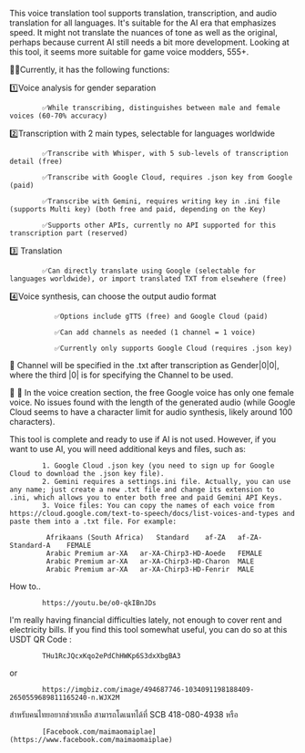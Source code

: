 This voice translation tool supports translation, transcription, and audio translation for all languages. It's suitable for the AI era that emphasizes speed. It might not translate the nuances of tone as well as the original, perhaps because current AI still needs a bit more development. Looking at this tool, it seems more suitable for game voice modders, 555+.

🚴‍♂️Currently, it has the following functions:

1️⃣Voice analysis for gender separation

            ✅While transcribing, distinguishes between male and female voices (60-70% accuracy)

2️⃣Transcription with 2 main types, selectable for languages worldwide

            ✅Transcribe with Whisper, with 5 sub-levels of transcription detail (free)
            
            ✅Transcribe with Google Cloud, requires .json key from Google (paid)
            
            ✅Transcribe with Gemini, requires writing key in .ini file (supports Multi key) (both free and paid, depending on the Key)
            
            ✅Supports other APIs, currently no API supported for this transcription part (reserved)

3️⃣ Translation

            ✅Can directly translate using Google (selectable for languages worldwide), or import translated TXT from elsewhere (free)

4️⃣Voice synthesis, can choose the output audio format

               ✅Options include gTTS (free) and Google Cloud (paid)

               ✅Can add channels as needed (1 channel = 1 voice)

               ✅Currently only supports Google Cloud (requires .json key)

📌 Channel will be specified in the .txt after transcription as Gender|0|0|, where the third |0| is for specifying the Channel to be used.

📌 📌 In the voice creation section, the free Google voice has only one female voice. No issues found with the length of the generated audio (while Google Cloud seems to have a character limit for audio synthesis, likely around 100 characters).

This tool is complete and ready to use if AI is not used. However, if you want to use AI, you will need additional keys and files, such as:

            1. Google Cloud .json key (you need to sign up for Google Cloud to download the .json key file).
            2. Gemini requires a settings.ini file. Actually, you can use any name; just create a new .txt file and change its extension to .ini, which allows you to enter both free and paid Gemini API Keys.
            3. Voice files: You can copy the names of each voice from https://cloud.google.com/text-to-speech/docs/list-voices-and-types and paste them into a .txt file. For example:

             Afrikaans (South Africa)	Standard	af-ZA	af-ZA-Standard-A	FEMALE
             Arabic	Premium	ar-XA	ar-XA-Chirp3-HD-Aoede	FEMALE
             Arabic	Premium	ar-XA	ar-XA-Chirp3-HD-Charon	MALE
             Arabic	Premium	ar-XA	ar-XA-Chirp3-HD-Fenrir	MALE
 

How to..

            https://youtu.be/o0-qkIBnJDs


I'm really having financial difficulties lately, not enough to cover rent and electricity bills.
If you find this tool somewhat useful, you can do so at this USDT QR Code : 

            THu1RcJQcxKqo2ePdChHWKp6S3dxXbgBA3

or 

            https://imgbiz.com/image/494687746-1034091198188409-2650559689811165240-n.WJX2M 

สำหรับคนไทยอยากช่วยเหลือ สามารถโดเนทได้ที่ SCB 418-080-4938 หรือ 
            
            [Facebook.com/maimaomaiplae](https://www.facebook.com/maimaomaiplae)
